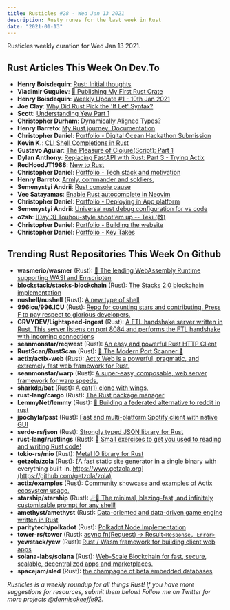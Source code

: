 ```yaml
---
title: Rusticles #28 - Wed Jan 13 2021
description: Rusty runes for the last week in Rust
date: "2021-01-13"
---
```


Rusticles weekly curation for Wed Jan 13 2021.



## Rust Articles This Week On Dev.To

- **Henry Boisdequin**: [Rust: Initial thoughts](https://dev.to/hb/rust-initial-thoughts-4jka)
- **Vladimir Guguiev**: [🦀 Publishing My First Rust Crate](https://dev.to/vovacodes/publishing-my-first-rust-crate-cni)
- **Henry Boisdequin**: [Weekly Update #1 - 10th Jan 2021](https://dev.to/hb/weekly-update-1-10th-jan-2021-304g)
- **Joe Clay**: [Why Did Rust Pick the 'If Let' Syntax?](https://dev.to/17cupsofcoffee/why-did-rust-pick-the-if-let-syntax-bea)
- **Scott**: [Understanding Yew Part 1](https://dev.to/rusty_sys_dev/understanding-yew-part-1-3cfn)
- **Christopher Durham**: [Dynamically Aligned Types?](https://dev.to/cad97/dynamically-aligned-types-360i)
- **Henry Barreto**: [My Rust journey: Documentation](https://dev.to/henrybarreto/my-rust-journey-documentation-52n3)
- **Christopher Daniel**: [Portfolio - Digital Ocean Hackathon Submission](https://dev.to/chris_daniel/portfolio-digital-ocean-hackathon-submission-4h6f)
- **Kevin K.**: [CLI Shell Completions in Rust](https://dev.to/kbknapp/cli-shell-completions-in-rust-37g1)
- **Gustavo Aguiar**: [The Pleasure of Clojure(Script): Part 1](https://dev.to/gustavohoa/the-pleasure-of-clojure-script-part-1-l85)
- **Dylan Anthony**: [Replacing FastAPI with Rust: Part 3 - Trying Actix](https://dev.to/dbanty/replacing-fastapi-with-rust-part-3-trying-actix-32lp)
- **RedHoodJT1988**: [New to Rust](https://dev.to/redhoodjt1988/new-to-rust-12pj)
- **Christopher Daniel**: [Portfolio - Tech stack and motivation](https://dev.to/chris_daniel/portfolio-tech-stack-and-motivation-44j9)
- **Henry Barreto**: [Armly, commander and soldiers.](https://dev.to/henrybarreto/armly-commander-and-soldiers-265i)
- **Semenystyi Andrii**: [Rust console pause](https://dev.to/meowster/rust-console-pause-29mj)
- **Vee Satayamas**: [Enable Rust autocomplete in Neovim](https://dev.to/veer66/enable-rust-autocomplete-in-neovim-j3o)
- **Christopher Daniel**: [Portfolio - Deploying in App platform](https://dev.to/chris_daniel/portfolio-deploying-in-app-platform-3m0m)
- **Semenystyi Andrii**: [Universal rust debug configuration for vs code](https://dev.to/meowster/universal-rust-debug-configuration-for-vs-code-17cg)
- **o2sh**: [[Day 3] Touhou-style shoot'em up -- Teki (敵)](https://dev.to/o2sh/day-3-touhou-style-shoot-em-up-teki-2e39)
- **Christopher Daniel**: [Portfolio - Building the website](https://dev.to/chris_daniel/portfolio-building-the-website-ml0)
- **Christopher Daniel**: [Portfolio - Key Takes](https://dev.to/chris_daniel/portfolio-key-takes-1lkk)



## Trending Rust Repositories This Week On Github

- **wasmerio/wasmer** (Rust): [🚀 The leading WebAssembly Runtime supporting WASI and Emscripten](https://github.com/wasmerio/wasmer)
- **blockstack/stacks-blockchain** (Rust): [The Stacks 2.0 blockchain implementation](https://github.com/blockstack/stacks-blockchain)
- **nushell/nushell** (Rust): [A new type of shell](https://github.com/nushell/nushell)
- **996icu/996.ICU** (Rust): [Repo for counting stars and contributing. Press F to pay respect to glorious developers.](https://github.com/996icu/996.ICU)
- **GRVYDEV/Lightspeed-ingest** (Rust): [A FTL handshake server written in Rust. This server listens on port 8084 and performs the FTL handshake with incoming connections](https://github.com/GRVYDEV/Lightspeed-ingest)
- **seanmonstar/reqwest** (Rust): [An easy and powerful Rust HTTP Client](https://github.com/seanmonstar/reqwest)
- **RustScan/RustScan** (Rust): [🤖 The Modern Port Scanner 🤖](https://github.com/RustScan/RustScan)
- **actix/actix-web** (Rust): [Actix Web is a powerful, pragmatic, and extremely fast web framework for Rust.](https://github.com/actix/actix-web)
- **seanmonstar/warp** (Rust): [A super-easy, composable, web server framework for warp speeds.](https://github.com/seanmonstar/warp)
- **sharkdp/bat** (Rust): [A cat(1) clone with wings.](https://github.com/sharkdp/bat)
- **rust-lang/cargo** (Rust): [The Rust package manager](https://github.com/rust-lang/cargo)
- **LemmyNet/lemmy** (Rust): [🐀 Building a federated alternative to reddit in rust](https://github.com/LemmyNet/lemmy)
- **jpochyla/psst** (Rust): [Fast and multi-platform Spotify client with native GUI](https://github.com/jpochyla/psst)
- **serde-rs/json** (Rust): [Strongly typed JSON library for Rust](https://github.com/serde-rs/json)
- **rust-lang/rustlings** (Rust): [🦀 Small exercises to get you used to reading and writing Rust code!](https://github.com/rust-lang/rustlings)
- **tokio-rs/mio** (Rust): [Metal IO library for Rust](https://github.com/tokio-rs/mio)
- **getzola/zola** (Rust): [A fast static site generator in a single binary with everything built-in. https://www.getzola.org](https://github.com/getzola/zola)
- **actix/examples** (Rust): [Community showcase and examples of Actix ecosystem usage.](https://github.com/actix/examples)
- **starship/starship** (Rust): [☄🌌️ The minimal, blazing-fast, and infinitely customizable prompt for any shell!](https://github.com/starship/starship)
- **amethyst/amethyst** (Rust): [Data-oriented and data-driven game engine written in Rust](https://github.com/amethyst/amethyst)
- **paritytech/polkadot** (Rust): [Polkadot Node Implementation](https://github.com/paritytech/polkadot)
- **tower-rs/tower** (Rust): [async fn(Request) -> Result`<Response, Error>`](https://github.com/tower-rs/tower)
- **yewstack/yew** (Rust): [Rust / Wasm framework for building client web apps](https://github.com/yewstack/yew)
- **solana-labs/solana** (Rust): [Web-Scale Blockchain for fast, secure, scalable, decentralized apps and marketplaces.](https://github.com/solana-labs/solana)
- **spacejam/sled** (Rust): [the champagne of beta embedded databases](https://github.com/spacejam/sled)

_Rusticles is a weekly roundup for all things Rust! If you have more suggestions for resources, submit them below! Follow me on Twitter for more projects [@dennisokeeffe92](https://twitter.com/dennisokeeffe92)._
